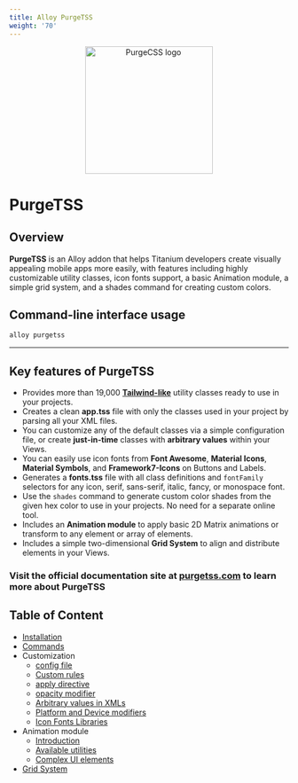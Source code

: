 ```yaml
---
title: Alloy PurgeTSS
weight: '70'
---
```


<p align="center">
	<img src="https://codigomovil.mx/images/logotipo-purgetss-gris.svg" height="230" width="230" alt="PurgeCSS logo"/>
</p>

# PurgeTSS

## Overview

**PurgeTSS** is an Alloy addon that helps Titanium developers create visually appealing mobile apps more easily, with features including highly customizable utility classes, icon fonts support, a basic Animation module, a simple grid system, and a shades command for creating custom colors.

## Command-line interface usage

```bash
alloy purgetss
```

---

## Key features of PurgeTSS
- Provides more than 19,000 **[Tailwind-like](https://tailwindcss.com/)** utility classes ready to use in your projects.
- Creates a clean **app.tss** file with only the classes used in your project by parsing all your XML files.
- You can customize any of the default classes via a simple configuration file, or create **just-in-time** classes with **arbitrary values** within your Views.
- You can easily use icon fonts from **Font Awesome**, **Material Icons**, **Material Symbols**, and **Framework7-Icons** on Buttons and Labels.
- Generates a **fonts.tss** file with all class definitions and `fontFamily` selectors for any icon, serif, sans-serif, italic, fancy, or monospace font.
- Use the `shades` command to generate custom color shades from the given hex color to use in your projects. No need for a separate online tool.
- Includes an **Animation module** to apply basic 2D Matrix animations or transform to any element or array of elements.
- Includes a simple two-dimensional **Grid System** to align and distribute elements in your Views.

### Visit the official documentation site at [purgetss.com](https://purgetss.com) to learn more about PurgeTSS

## Table of Content

- [Installation](https://purgetss.com/docs/installation)
- [Commands](https://purgetss.com/docs/commands)
- Customization
    - [config file](https://purgetss.com/docs/customization/the-config-file)
    - [Custom rules](https://purgetss.com/docs/customization/custom-rules)
    - [apply directive](https://purgetss.com/docs/customization/the-apply-directive)
    - [opacity modifier](https://purgetss.com/docs/customization/the-opacity-modifier)
    - [Arbitrary values in XMLs](https://purgetss.com/docs/customization/arbitrary-values)
    - [Platform and Device modifiers](https://purgetss.com/docs/customization/platform-and-device-modifiers)
    - [Icon Fonts Libraries](https://purgetss.com/docs/customization/icon-fonts-libraries)
- Animation module
    - [Introduction](https://purgetss.com/docs/animation-module/introduction)
    - [Available utilities](https://purgetss.com/docs/animation-module/available-utilities)
    - [Complex UI elements](https://purgetss.com/docs/animation-module/complex-ui-elements)
- [Grid System](https://purgetss.com/docs/grid-system)
